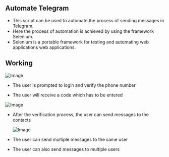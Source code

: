 ## Automate Telegram ##

- This script can be used to automate the process of sending messages in Telegram.
- Here the process of automation is achieved by using the framework Selenium.
- Selenium is a portable framework for testing and automating web applications web applications.

## Working ##

![Image](https://snipboard.io/95yGgq.jpg)

- The user is prompted to login and verify the phone number

- The user will receive a code which has to be entered

![Image](https://snipboard.io/rUqBVs.jpg)

- After the verification process, the user can send messages to the contacts

  ![Image](https://snipboard.io/XMAPUi.jpg)

- The user can send multiple messages to the same user

- The user can also send messages to multiple users
